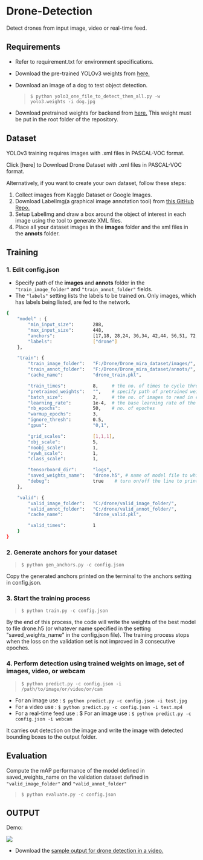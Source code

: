 # Drone-Detection
Detect drones from input image, video or real-time feed.

## Requirements

- Refer to requirement.txt for environment specifications.
- Download the pre-trained YOLOv3 weights from [here.](https://pjreddie.com/media/files/yolov3.weights)
- Download an image of a dog to test object detection.

  > ```shell 
  > $ python yolo3_one_file_to_detect_them_all.py -w yolo3.weights -i dog.jpg 
  > ```
- Download pretrained weights for backend from [here.](https://1drv.ms/u/s!ApLdDEW3ut5fgQXa7GzSlG-mdza6) This weight must be put in the root folder of the repository. 

## Dataset
YOLOv3 training requires images with .xml files in PASCAL-VOC format.

Click [here] to Download Drone Dataset with .xml files in PASCAL-VOC format.

Alternatively, if you want to create your own dataset, follow these steps:
   1. Collect images from Kaggle Dataset or Google Images.
   2. Download LabelImg(a graphical image annotation tool) from [this GitHub Repo.](https://github.com/tzutalin/labelImg)
   3. Setup LabelImg and draw a box around the object of interest in each image using the tool to generate XML files.
   4. Place all your dataset images in the **images** folder and the xml files in the **annots** folder.

## Training

### 1. Edit config.json

- Specify path of the **images** and **annots** folder in the `"train_image_folder"` and `"train_annot_folder"` fields.
- The `"labels"` setting lists the labels to be trained on. Only images, which has labels being listed, are fed to the network.

```sh
{
    "model" : {
        "min_input_size":       288,
        "max_input_size":       448,
        "anchors":              [17,18, 28,24, 36,34, 42,44, 56,51, 72,66, 90,95, 92,154, 139,281],
        "labels":               ["drone"]
    },

    "train": {
        "train_image_folder":   "F:/Drone/Drone_mira_dataset/images/", 
        "train_annot_folder":   "F:/Drone/Drone_mira_dataset/annots/",
        "cache_name":           "drone_train.pkl",

        "train_times":          8,     # the no. of times to cycle through the training set
        "pretrained_weights":   "",    # specify path of pretrained weights,but it's fine to start from scratch       
        "batch_size":           2,     # the no. of images to read in each batch
        "learning_rate":        1e-4,  # the base learning rate of the default Adam rate scheduler
        "nb_epochs":            50,    # no. of epoches
        "warmup_epochs":        3,       
        "ignore_thresh":        0.5,
        "gpus":                 "0,1",

        "grid_scales":          [1,1,1],
        "obj_scale":            5,
        "noobj_scale":          1,
        "xywh_scale":           1,
        "class_scale":          1,

        "tensorboard_dir":      "logs",
        "saved_weights_name":   "drone.h5", # name of model file to which our trained model is saved
        "debug":                true    # turn on/off the line to print current confidence,position,size,class losses,recall
    },

    "valid": {
        "valid_image_folder":   "C:/drone/valid_image_folder/",
        "valid_annot_folder":   "C:/drone/valid_annot_folder/",
        "cache_name":           "drone_valid.pkl",

        "valid_times":          1
    }
}
```

### 2. Generate anchors for your dataset
   > ```shell 
   > $ python gen_anchors.py -c config.json
   > ```
Copy the generated anchors printed on the terminal to the anchors setting in config.json.

### 3. Start the training process
   > ```shell 
   > $ python train.py -c config.json
   > ```
By the end of this process, the code will write the weights of the best model to file drone.h5 (or whatever name specified in the setting "saved_weights_name" in the config.json file). The training process stops when the loss on the validation set is not improved in 3 consecutive epoches.

### 4. Perform detection using trained weights on image, set of images, video, or webcam
   > ```shell 
   > $ python predict.py -c config.json -i /path/to/image/or/video/or/cam
   > ```
- For an image use : `$ python predict.py -c config.json -i test.jpg`
- For a video  use : `$ python predict.py -c config.json -i test.mp4`
- For a real-time feed use : $ For an image use : `$ python predict.py -c config.json -i webcam`

It carries out detection on the image and write the image with detected bounding boxes to the output folder.

## Evaluation
Compute the mAP performance of the model defined in saved_weights_name on the validation dataset defined in `"valid_image_folder"` and `"valid_annot_folder"`  
   > ```shell 
   > $ python evaluate.py -c config.json
   > ```

## OUTPUT

Demo:

![](https://github.com/harshiniKumar/Drone-Detection-using-YOLOv3/blob/master/Outputs/Drone-Detection-Demo.gif)
- Download the [sample output for drone detection in a video.](https://github.com/harshiniKumar/Drone-Detection-using-YOLOv3/blob/master/Outputs/Drone_Video_Detection.mp4?raw=true)
